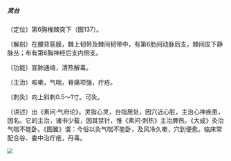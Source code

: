 ##### 灵台

〔定位〕第6胸椎棘突下（图137）。

〔解剖〕在腰背筋膜，棘上韧带及棘间韧带中，有第6肋间动脉后支，棘间皮下静脉丛；布有第6胸神经后支内侧支。

〔功能〕宣肺通络，清热解毒。

〔主治〕咳嗽，气喘，脊痛项强，疔疮。

〔刺灸〕向上斜刺0.5～1寸。可灸。

〔讲述〕出《素问·气府论》。灵指心灵，台指居处，因穴近心脏，主治心神疾患，因名。它的主治，诸书少载，因其禁针，惟《素问·刺热》主治脾热。《大成》灸治气喘不能卧。《图翼》谓：今俗以灸气喘不能卧，及风冷久嗽，穴到便愈。临床常配合谷、委中治疔疮，丹毒。

<img src="./img/图137.jpg" style="zoom:80%;" />
